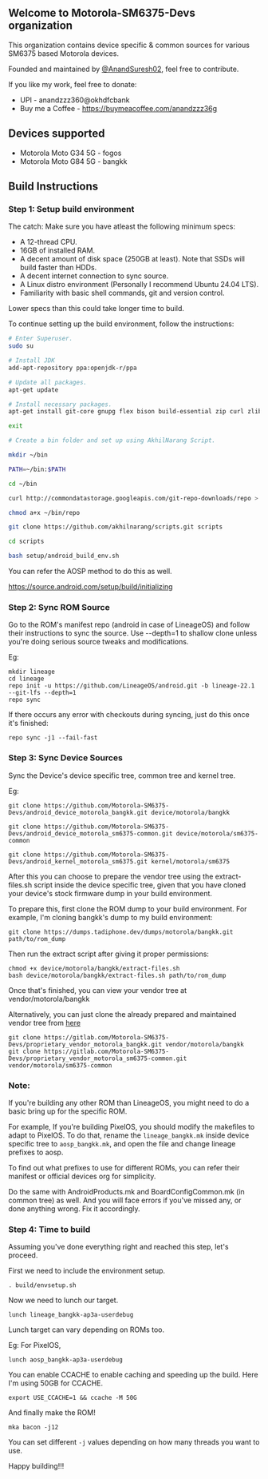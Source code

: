## Welcome to Motorola-SM6375-Devs organization 

This organization contains device specific & common sources for various SM6375 based Motorola devices.

Founded and maintained by [@AnandSuresh02](https://github.com/AnandSuresh02), feel free to contribute.

If you like my work, feel free to donate:

* UPI - anandzzz360@okhdfcbank
* Buy me a Coffee - https://buymeacoffee.com/anandzzz36g

## Devices supported

* Motorola Moto G34 5G - fogos
* Motorola Moto G84 5G - bangkk

## Build Instructions

### Step 1: Setup build environment

The catch: Make sure you have atleast the following minimum specs:

* A 12-thread CPU.
* 16GB of installed RAM.
* A decent amount of disk space (250GB at least). Note that SSDs will build faster than HDDs.
* A decent internet connection to sync source.
* A Linux distro environment (Personally I recommend Ubuntu 24.04 LTS).
* Familiarity with basic shell commands, git and version control.

Lower specs than this could take longer time to build.

To continue setting up the build environment, follow the instructions:

```bash
# Enter Superuser.
sudo su

# Install JDK 
add-apt-repository ppa:openjdk-r/ppa

# Update all packages.
apt-get update

# Install necessary packages.
apt-get install git-core gnupg flex bison build-essential zip curl zlib1g-dev gcc-multilib g++-multilib libc6-dev-i386 lib32ncurses5-dev x11proto-core-dev libx11-dev lib32z1-dev libgl1-mesa-dev libxml2-utils xsltproc unzip fontconfig

exit

# Create a bin folder and set up using AkhilNarang Script.

mkdir ~/bin

PATH=~/bin:$PATH

cd ~/bin

curl http://commondatastorage.googleapis.com/git-repo-downloads/repo > ~/bin/repo

chmod a+x ~/bin/repo

git clone https://github.com/akhilnarang/scripts.git scripts

cd scripts

bash setup/android_build_env.sh
```

You can refer the AOSP method to do this as well.

https://source.android.com/setup/build/initializing

### Step 2: Sync ROM Source

Go to the ROM's manifest repo (android in case of LineageOS) and follow their instructions to sync the source. Use --depth=1 to shallow clone unless you're doing serious source tweaks and modifications.

Eg:
```
mkdir lineage
cd lineage
repo init -u https://github.com/LineageOS/android.git -b lineage-22.1 --git-lfs --depth=1
repo sync
```
If there occurs any error with checkouts during syncing, just do this once it's finished:
```
repo sync -j1 --fail-fast
```
### Step 3: Sync Device Sources

Sync the Device's device specific tree, common tree and kernel tree.

Eg:
```
git clone https://github.com/Motorola-SM6375-Devs/android_device_motorola_bangkk.git device/motorola/bangkk

git clone https://github.com/Motorola-SM6375-Devs/android_device_motorola_sm6375-common.git device/motorola/sm6375-common

git clone https://github.com/Motorola-SM6375-Devs/android_kernel_motorola_sm6375.git kernel/motorola/sm6375
```
After this you can choose to prepare the vendor tree using the extract-files.sh script inside the device specific tree, given that you have cloned your device's stock firmware dump in your build environment.

To prepare this, first clone the ROM dump to your build environment. For example, I'm cloning bangkk's dump to my build environment:
```
git clone https://dumps.tadiphone.dev/dumps/motorola/bangkk.git path/to/rom_dump
```
Then run the extract script after giving it proper permissions:
```
chmod +x device/motorola/bangkk/extract-files.sh
bash device/motorola/bangkk/extract-files.sh path/to/rom_dump
```
Once that's finished, you can view your vendor tree at vendor/motorola/bangkk

Alternatively, you can just clone the already prepared and maintained vendor tree from [here](https://gitlab.com/Motorola-SM6375-Devs/)
```
git clone https://gitlab.com/Motorola-SM6375-Devs/proprietary_vendor_motorola_bangkk.git vendor/motorola/bangkk
git clone https://gitlab.com/Motorola-SM6375-Devs/proprietary_vendor_motorola_sm6375-common.git vendor/motorola/sm6375-common
```
### Note:

If you're building any other ROM than LineageOS, you might need to do a basic bring up for the specific ROM.

For example, If you're building PixelOS, you should modify the makefiles to adapt to PixelOS. To do that, rename the `lineage_bangkk.mk` inside device specific tree to `aosp_bangkk.mk`, and open the file and change lineage prefixes to aosp.

To find out what prefixes to use for different ROMs, you can refer their manifest or official devices org for simplicity.

Do the same with AndroidProducts.mk and BoardConfigCommon.mk (in common tree) as well. And you will face errors if you've missed any, or done anything wrong. Fix it accordingly.

### Step 4: Time to build

Assuming you've done everything right and reached this step, let's proceed.

First we need to include the environment setup.
```
. build/envsetup.sh
```
Now we need to lunch our target.
```
lunch lineage_bangkk-ap3a-userdebug
```
Lunch target can vary depending on ROMs too.

Eg: For PixelOS,
```
lunch aosp_bangkk-ap3a-userdebug
```
You can enable CCACHE to enable caching and speeding up the build. Here I'm using 50GB for CCACHE.
```
export USE_CCACHE=1 && ccache -M 50G
```
And finally make the ROM!
```
mka bacon -j12
```
You can set different `-j` values depending on how many threads you want to use.

Happy building!!!
